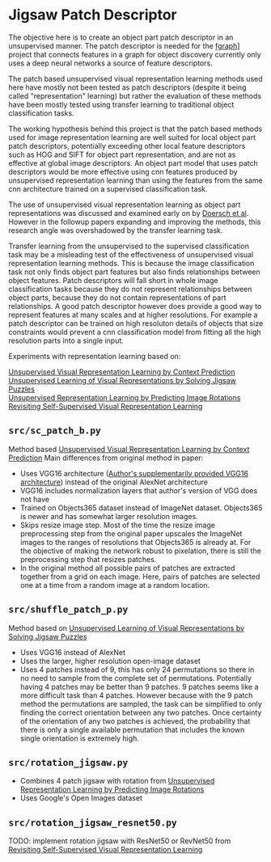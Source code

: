 # Jigsaw Patch Descriptor

The objective here is to create an object part patch descriptor in an unsupervised manner. The patch descriptor is needed for the [fgraph](https://github.com/virtualgraham/fgraph)] project that connects features in a graph for object discovery currently only uses a deep neural networks a source of feature descriptors.  

The patch based unsupervised visual representation learning methods used here have mostly not been tested as patch descriptors (despite it being called "representation" learning) but rather the evaluation of these methods have been mostly tested using transfer learning to traditional object classification tasks.  

The working hypothesis behind this project is that the patch based methods used for image representation learning are well suited for local object part patch descriptors, potentially exceeding other local feature descriptors such as HOG and SIFT for object part representation, and are not as effective at global image descriptors. An object part model that uses patch descriptors would be more effective using cnn features produced by unsupervised representation learning than using the features from the same cnn architecture trained on a supervised classification task.  

The use of unsupervised visual representation learning as object part representations was discussed and examined early on by [Doersch et al](https://arxiv.org/abs/1505.05192). However in the followup papers expanding and improving the methods, this research angle was overshadowed by the transfer learning task.  

Transfer learning from the unsupervised to the supervised classification task may be a misleading test of the effectiveness of unsupervised visual representation learning methods. This is because the image classification task not only finds object part features but also finds relationships between object features. Patch descriptors will fall short in whole image classification tasks because they do not represent relationships between object parts, because they do not contain representations of part relationships. A good patch descriptor however does provide a good way to represent features at many scales and at higher resolutions. For example a patch descriptor can be trained on high resoluton details of objects that size constraints would prevent a cnn classification model from fitting all the high resolution parts into a single input.  


Experiments with representation learning based on:

[Unsupervised Visual Representation Learning by Context Prediction](https://arxiv.org/abs/1505.05192)  
[Unsupervised Learning of Visual Representations by Solving Jigsaw Puzzles](https://arxiv.org/abs/1603.09246)  
[Unsupervised Representation Learning by Predicting Image Rotations](https://arxiv.org/abs/1803.07728)  
[Revisiting Self-Supervised Visual Representation Learning](https://arxiv.org/abs/1901.09005)  


## `src/sc_patch_b.py`
Method based [Unsupervised Visual Representation Learning by Context Prediction](https://arxiv.org/abs/1505.05192)
Main differences from original method in paper:
- Uses VGG16 architecture ([Author's supplementarily provided VGG16 architecture](http://graphics.cs.cmu.edu/projects/deepContext/nets/vgg_style.prototxt)) instead of the original AlexNet architecture
- VGG16 includes normalization layers that author's version of VGG does not have
- Trained on Objects365 dataset instead of ImageNet dataset. Objects365 is newer and has somewhat larger resolution images.
- Skips resize image step. Most of the time the resize image preprocessing step from the original paper upscales the ImageNet images to the ranges of resolutions that Objects365 is already at. For the objective of making the network robust to pixelation, there is still the preprocessing step that resizes patches. 
- In the original method all possible pairs of patches are extracted together from a grid on each image. Here, pairs of patches are selected one at a time from a random image at a random location.

## `src/shuffle_patch_p.py`
Method based on [Unsupervised Learning of Visual Representations by Solving Jigsaw Puzzles](https://arxiv.org/abs/1603.09246)
- Uses VGG16 instead of AlexNet
- Uses the larger, higher resolution open-image dataset
- Uses 4 patches instead of 9, this has only 24 permutations so there in no need to sample from the complete set of permutations. Potentially having 4 patches may be better than 9 patches. 9 patches seems like a more difficult task than 4 patches. However because with the 9 patch method the permutations are sampled, the task can be simplified to only finding the correct orientation between any two patches. Once certainty of the orientation of any two patches is achieved, the probability that there is only a single available permutation that includes the known single orientation is extremely high. 

## `src/rotation_jigsaw.py`
- Combines 4 patch jigsaw with rotation from [Unsupervised Representation Learning by Predicting Image Rotations](https://arxiv.org/abs/1803.07728)  
- Uses Google's Open Images dataset


## `src/rotation_jigsaw_resnet50.py`
TODO: implement rotation jigsaw with ResNet50 or RevNet50 from [Revisiting Self-Supervised Visual Representation Learning](https://arxiv.org/abs/1901.09005)